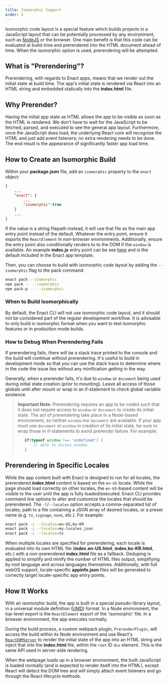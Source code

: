 ```yaml
---
title: Isomorphic Support
order: 5
---
```

Isomorphic code layout is a special feature which builds projects in a JavaScript layout that can be potentially processed by any environment, such as [NodeJS](https://nodejs.org) or the browser. One main benefit is that this code can be evaluated at build-time and prerendered into the HTML document ahead of time. When the isomorphic option is used, prerendering will be attempted.

## What is "Prerendering"?
Prerendering, with regards to Enact apps, means that we render out the initial state at build time.  The app's initial state is rendered via React into an HTML string and embedded statically into the **index.html** file.

## Why Prerender?
Having the initial app state as HTML allows the app to be visible as soon as the HTML is rendered. We don't have to wait for the JavaScript to be fetched, parsed, and executed to see the general app layout.  Furthermore, once the JavaScript does load, the underlying React core will recognize the HTML and just add event listeners; no extra rendering needs to be done. The end result is the appearance of significantly faster app load time.

## How to Create an Isomorphic Build
Within your **package.json** file, add an `isomorphic` property to the `enact` object:
```json
{
    ...
    "enact": {
        ...
        "isomorphic":true
    }
    ...
} 
```
If the value is a string filepath instead, it will use that file as the main app entry point instead of the default. Whatever the entry point, ensure it exports the `ReactElement` in non-browser environments. Additionally, ensure the entry point also conditionally renders to to the DOM if the `window` is available.  An example **index.js** entry point can be see [here](https://github.com/enactjs/templates/blob/master/packages/sandstone/template/src/index.js) and is the default included in the Enact app template.

Then, you can choose to build with isomorphic code layout by adding the `--isomorphic` flag to the pack command:
```bash
enact pack --isomorphic
npm pack -- --isomorphic
npm pack-p -- --isomorphic
```

### When to Build Isomorphically
By default, the Enact CLI will not use isomorphic code layout, and it should not be considered part of the regular development workflow. It is advisable to only build in isomorphic format when you want to test isomorphic features or in production mode builds.

### How to Debug When Prerendering Fails
If prerendering fails, there will be a stack trace printed to the console and the build will continue without prerendering.  It's useful to build in development mode so that you can use the stack trace to determine where in the code the issue lies without any minification getting in the way.

Generally, when a prerender fails, it's due to `window` or `document` being used during initial state creation (prior to mounting). Leave all access of those globals until after mount or wrap in an if-statement to check global variable existence.

> **Important Note**:
> Prerendering requires an app to be coded such that it does not require access to `window` or `document` to create its initial state. The act of prerendering take place in a Node-based environment, so neither `window` nor `document` are available. 
> If your app must use `document` or `window` in creation of its initial state, be sure to wrap those in if-statements to avoid prerender failure. For example:
> ```js
>    if(typeof window !== 'undefined') {
>        // able to access window
>    } 
>```

## Prerendering in Specific Locales
While the app content built with Enact is designed to run for all locales, the prerendered **index.html** content is based on the `en-US` locale. While the page should load correctly on other locales, the `en-US`-based content will be visible to the user until the app is fully loaded/executed. Enact CLI provides command line options to alter and customize the locales that should be prerendered.  The `-l`/`--locales` option accepts a comma-separated list of locales, path to a file containing a JSON array of desired locales, or a preset name (e.g. `tv`, `signage`, `none`, etc.). For example:
```bash
enact pack -i --locales=en-US,ko-KR
enact pack -i --locales=my-locales.json
enact pack -i --locales=tv
```
When multiple locales are specified for prerendering, each locale is evaluated into its own HTML file (**index.en-US.html**, **index.ko-KR.html**, etc.) with a non-prerendered **index.html** file as a fallback. Deduping is applied to simplify and minify the number of HTML files output, simplifying by root language and across languages themselves. Additionally, with full webOS support, locale-specific **appinfo.json** files will be generated to correctly target locale-specific app entry points.

## How It Works
With an isomorphic build, the app is built in a special pseudo-library layout, in a universal module definition ([UMD](https://github.com/umdjs/umd)) format. In a Node environment, the top-level export is the `ReactElement` export of the 'isomorphic' file. In a browser environment, the app executes normally.

During the build process, a custom webpack plugin, `PrerenderPlugin`, will access the build within its Node environment and use React's [`ReactDOMServer`](https://reactjs.org/docs/react-dom-server.html#rendertostring) to render the initial state of the app into an HTML string and inject that into the **index.html** file, within the `root` ID `div` element.  This is the same API used in server-side rendering.

When the webpage loads up in a browser environment, the built JavaScript is loaded normally (and is expected to render itself into the HTML), except React will detect the DOM tree and will simply attach event listeners and go through the React lifecycle methods.
